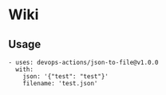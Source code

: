 # Wiki

## Usage

```
- uses: devops-actions/json-to-file@v1.0.0
  with:
    json: '{"test": "test"}'
    filename: 'test.json'
```

